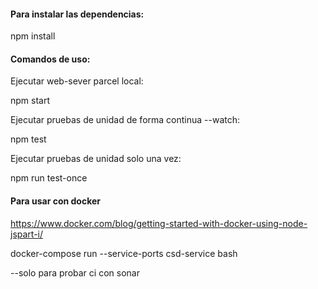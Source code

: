 #### Para instalar las dependencias:

npm install

#### Comandos de uso:

Ejecutar web-sever parcel local:

npm start

Ejecutar pruebas de unidad de forma continua --watch:

npm test

Ejecutar pruebas de unidad solo una vez:

npm run test-once

#### Para usar con docker

https://www.docker.com/blog/getting-started-with-docker-using-node-jspart-i/

docker-compose run --service-ports csd-service bash

--solo para probar ci con sonar
